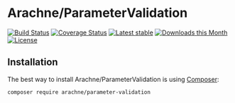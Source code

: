 Arachne/ParameterValidation
====

[![Build Status](https://img.shields.io/travis/Arachne/ParameterValidation/master.svg?style=flat-square)](https://travis-ci.org/Arachne/ParameterValidation/branches)
[![Coverage Status](https://img.shields.io/coveralls/Arachne/ParameterValidation/master.svg?style=flat-square)](https://coveralls.io/github/Arachne/ParameterValidation?branch=master)
[![Latest stable](https://img.shields.io/packagist/v/arachne/parameter-validation.svg?style=flat-square)](https://packagist.org/packages/arachne/parameter-validation)
[![Downloads this Month](https://img.shields.io/packagist/dm/arachne/parameter-validation.svg?style=flat-square)](https://packagist.org/packages/arachne/parameter-validation)
[![License](https://img.shields.io/badge/license-MIT-blue.svg?style=flat-square)](https://github.com/Arachne/ParameterValidation/blob/master/license.md)

Installation
----

The best way to install Arachne/ParameterValidation is using [Composer](http://getcomposer.org/):

```sh
composer require arachne/parameter-validation
```
